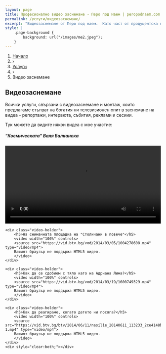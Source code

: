 ```yaml
---
layout: page
title: Професионално видео заснемане - Перо под Наем | peropodnaem.com
permalink: /услуги/видеозаснемане/
excerpt: "Видеозаснемане от Перо под наем.  Като част от продуцентска къща One Media имаме опит във видеозаснемане на корпоративни и продуктови филми за компании, стартиращи бизнеси и наложени брандове. Изработваме видеопродуктите си от идеята и сценария до разпространението на готовия филм. Не залагаме на крещяща реклама, а на дългогодишния си опит."
style: |
    .page-background {
        background: url("/images/me2.jpeg");
    }
---
```

<div class="breadcrumbs-holder">
    <ol itemscope itemtype="https://schema.org/BreadcrumbList" class="breadcrumbs">
    <li>
        <a href="https://peropodnaem.com">
            <span>Начало</span></a>
    </li>
    <li classs="bcrumb-spearator"> › </li>
    <li itemprop="itemListElement" itemscope
        itemtype="https://schema.org/ListItem">
        <a itemscope itemtype="https://schema.org/Service"
        itemprop="item" href="https://peropodnaem.com/услуги/">
            <span itemprop="name">Услуги</span></a>
    <meta itemprop="position" content="1"></li>
    <li classs="bcrumb-spearator"> › </li>
    <li itemprop="itemListElement" itemscope
        itemtype="https://schema.org/ListItem">
        <a itemscope itemtype="https://schema.org/Service"
        itemprop="item">
            <span itemprop="name">Видео заснемане</span></a>
        <meta itemprop="position" content="2"></li>
    </ol>
</div>
<div class="clear">


<h2>Видеозаснемане</h2>
<p>Всички услуги, свързани с видеозаснемане и монтаж, които предлагаме стъпват на богатия ни телевизионен опит в заснемане на видеа - репортажи, интервюта, събития, реклами и сесиии.</p>
<p>Тук можете да видите някои видеа с мое участие:</p>
<div id="videos">
    <div class="video-holder">
        <h5>"Космическата" Валя Балканска</h5>
        <video width="100%" controls>
        <source src="https://vid.btv.bg/vod/2014/03/04/1758292319.mp4" type="video/mp4">
        Вашият браузър не поддържа HTML5 видео.
        </video>
    </div>

    <div class="video-holder">
        <h5>На снимачната площадка на "Столичани в повече"</h5>
        <video width="100%" controls>
        <source src="https://vid.btv.bg/vod/2014/03/05/1004278608.mp4" type="video/mp4">
        Вашият браузър не поддържа HTML5 видео.
        </video>
    </div>
    
    <div class="video-holder">
        <h5>Как да се сдобием с тяло като на Адриана Лима?</h5>
        <video width="100%" controls>
        <source src="https://vid.btv.bg/vod/2014/03/19/1600749329.mp4" type="video/mp4">
        Вашият браузър не поддържа HTML5 видео.
        </video>
    </div>

    <div class="video-holder">
        <h5>Как да реагираме, когато детето ни посяга?</h5>
        <video width="100%" controls>
        <source src="https://vid.btv.bg/btv/2014/06/11/nasilie_20140611_113233_2ce4148b2f-1.mp4" type="video/mp4">
        Вашият браузър не поддържа HTML5 видео.
        </video>
    </div>
    <div style="clear:both;"></div>
</div>
